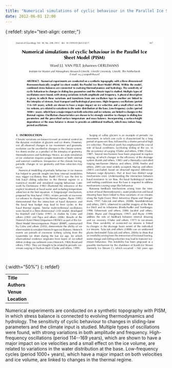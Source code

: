 ```yaml
---
title: "Numerical simulations of cyclic behaviour in the Parallel Ice Sheet Model (PISM)"
date: 2012-06-01 12:00
---
```


{:refdef: style="text-align: center;"}
![](/img/applications/vanpeltoerlemans2012.png){:width="50%"}
{: refdef}


||
|-
| **Title** | [Numerical simulations of cyclic behaviour in the Parallel Ice Sheet Model (PISM)](http://www.igsoc.org/journal/58/208/t11J217.html) |
| **Authors** |  [Ward van Pelt and Johannes Oerlemans](http://wardvanpelt.com/) |
| **Venue** | [Journal of Glaciology](http://www.igsoc.org/) |
| **Location** | simplified outlet glaciers |

Numerical experiments are conducted on a synthetic topography with PISM, in which stress balance is connected to evolving thermodynamics and hydrology. The sensitivity of cyclic behaviour to changes in sliding-law parameters and the climate input is studied. Multiple types of oscillations were found, with strong variations in both amplitude and frequency. High-frequency oscillations (period 114--169 years), which are shown to have a major impact on ice velocities and a small effect on the ice volume, are related to variations in the water distribution at the base. Low-frequency cycles (period 1000+ years), which have a major impact on both velocities and ice volume, are linked to changes in the thermal regime.

